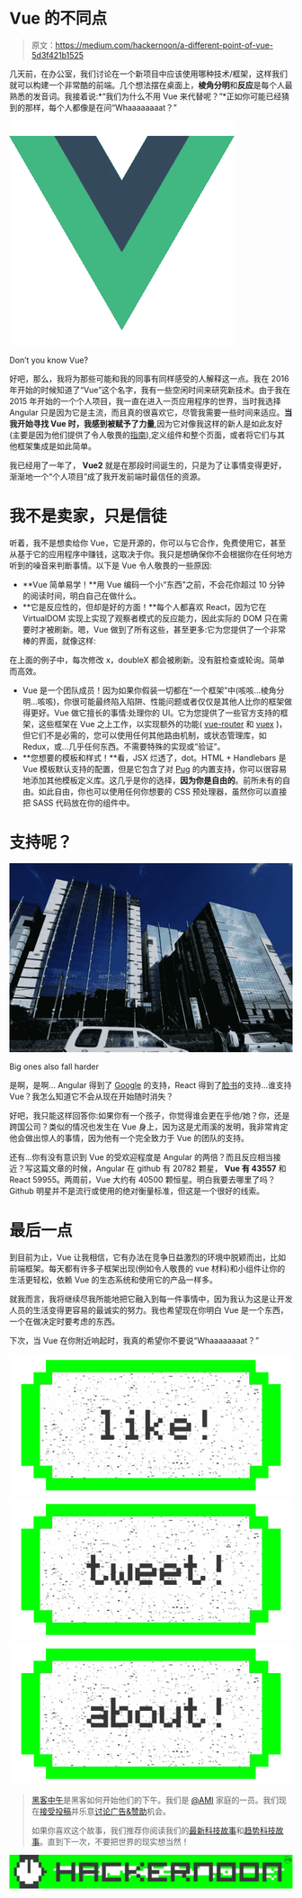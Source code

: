 # Vue 的不同点

> 原文：<https://medium.com/hackernoon/a-different-point-of-vue-5d3f421b1525>

几天前，在办公室，我们讨论在一个新项目中应该使用哪种技术/框架，这样我们就可以构建一个非常酷的前端。几个想法摆在桌面上，**棱角分明**和**反应**是每个人最熟悉的发音词。我接着说:*“我们为什么不用 Vue 来代替呢？”*正如你可能已经猜到的那样，每个人都像是在问“Whaaaaaaaat？”

![](img/c94431d6b27e0cbf5391d07388cbe3c4.png)

Don’t you know Vue?

好吧，那么，我将为那些可能和我的同事有同样感受的人解释这一点。我在 2016 年开始的时候知道了“Vue”这个名字，我有一些空闲时间来研究新技术。由于我在 2015 年开始的一个个人项目，我一直在进入一页应用程序的世界，当时我选择 Angular 只是因为它是主流，而且真的很喜欢它，尽管我需要一些时间来适应。**当我开始寻找 Vue 时，我感到被赋予了力量**,因为它对像我这样的新人是如此友好(主要是因为他们提供了令人敬畏的[指南](https://vuejs.org/v2/guide/)),定义组件和整个页面，或者将它们与其他框架集成是如此简单。

我已经用了一年了， **Vue2** 就是在那段时间诞生的，只是为了让事情变得更好，渐渐地一个“个人项目”成了我开发前端时最信任的资源。

# 我不是卖家，只是信徒

听着，我不是想卖给你 Vue，它是开源的，你可以与它合作，免费使用它，甚至从基于它的应用程序中赚钱，这取决于你。我只是想确保你不会根据你在任何地方听到的噪音来判断事情。以下是 Vue 令人敬畏的一些原因:

*   **Vue 简单易学！**用 Vue 编码一个小“东西”之前，不会花你超过 10 分钟的阅读时间，明白自己在做什么。
*   **它是反应性的，但却是好的方面！**每个人都喜欢 React，因为它在 VirtualDOM 实现上实现了观察者模式的反应能力，因此实际的 DOM 只在需要时才被刷新。嗯，Vue 做到了所有这些，甚至更多:它为您提供了一个非常棒的界面，就像这样:

在上面的例子中，每次修改 x，doubleX 都会被刷新。没有脏检查或轮询。简单而高效。

*   Vue 是一个团队成员！因为如果你假装一切都在“一个框架”中(咳咳…棱角分明…咳咳)，你很可能最终陷入陷阱、性能问题或者仅仅是其他人比你的框架做得更好。Vue 做它擅长的事情:处理你的 UI。它为您提供了一些官方支持的框架，这些框架在 Vue 之上工作，以实现额外的功能( [vue-router](http://router.vuejs.org) 和 [vuex](https://vuex.vuejs.org/en/) )，但它们不是必需的，您可以使用任何其他路由机制，或状态管理库，如 Redux，或…几乎任何东西。不需要特殊的实现或“验证”。
*   **您想要的模板和样式！**看，JSX 烂透了，dot。HTML + Handlebars 是 Vue 模板默认支持的配置，但是它包含了对 [Pug](https://pugjs.org/api/getting-started.html) 的内置支持，你可以很容易地添加其他模板定义库。这几乎是你的选择，**因为你是自由的**。前所未有的自由。如此自由，你也可以使用任何你想要的 CSS 预处理器，虽然你可以直接把 SASS 代码放在你的组件中。

# 支持呢？

![](img/dde0db1fb74f91b1bb5b258db9c74f21.png)

Big ones also fall harder

是啊，是啊… Angular 得到了 [Google](https://hackernoon.com/tagged/google) 的支持，React 得到了[脸书](https://hackernoon.com/tagged/facebook)的支持…谁支持 Vue？我怎么知道它不会从现在开始随时消失？

好吧，我只能这样回答你:如果你有一个孩子，你觉得谁会更在乎他/她？你，还是跨国公司？类似的情况也发生在 Vue 身上，因为这是尤雨溪的发明，我非常肯定他会做出惊人的事情，因为他有一个完全致力于 Vue 的团队的支持。

还有…你有没有意识到 Vue 的受欢迎程度是 Angular 的两倍？而且反应相当接近？写这篇文章的时候，Angular 在 github 有 20782 颗星， **Vue 有 43557** 和 React 59955。两周前，Vue 大约有 40500 颗恒星。明白我要去哪里了吗？Github 明星并不是流行或使用的绝对衡量标准，但这是一个很好的线索。

# 最后一点

到目前为止，Vue 让我相信，它有办法在竞争日益激烈的环境中脱颖而出，比如前端框架。每天都有许多子框架出现(例如令人敬畏的 vue 材料)和小组件让你的生活更轻松，依赖 Vue 的生态系统和使用它的产品一样多。

就我而言，我将继续尽我所能地把它融入到每一件事情中，因为我认为这是让开发人员的生活变得更容易的最诚实的努力。我也希望现在你明白 Vue 是一个东西，一个在做决定时要考虑的东西。

下次，当 Vue 在你附近响起时，我真的希望你不要说“Whaaaaaaaat？”

[![](img/50ef4044ecd4e250b5d50f368b775d38.png)](http://bit.ly/HackernoonFB)[![](img/979d9a46439d5aebbdcdca574e21dc81.png)](https://goo.gl/k7XYbx)[![](img/2930ba6bd2c12218fdbbf7e02c8746ff.png)](https://goo.gl/4ofytp)

> [黑客中午](http://bit.ly/Hackernoon)是黑客如何开始他们的下午。我们是 [@AMI](http://bit.ly/atAMIatAMI) 家庭的一员。我们现在[接受投稿](http://bit.ly/hackernoonsubmission)并乐意[讨论广告&赞助](mailto:partners@amipublications.com)机会。
> 
> 如果你喜欢这个故事，我们推荐你阅读我们的[最新科技故事](http://bit.ly/hackernoonlatestt)和[趋势科技故事](https://hackernoon.com/trending)。直到下一次，不要把世界的现实想当然！

![](img/be0ca55ba73a573dce11effb2ee80d56.png)